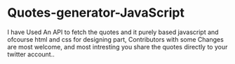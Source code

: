 # Quotes-generator-JavaScript
I have Used An API to fetch the quotes and it purely based javascript and ofcourse html and css for designing part, Contributors with some Changes are most welcome, and most intresting you share the quotes directly to your twitter account..
